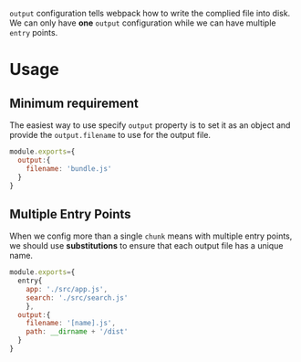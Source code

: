 `output` configuration tells webpack how to write the complied file into disk. We can only have **one** `output` configuration while we can have multiple `entry` points.

# Usage

## Minimum requirement

The easiest way to use specify `output` property is to set it as an object and provide the `output.filename` to use for the output file.

```javascript
module.exports={
  output:{
    filename: 'bundle.js'
  }
}
```

## Multiple Entry Points

When we config more than a single `chunk` means with multiple entry points, we should use **substitutions** to ensure that each output file has a unique name.

```javascript
module.exports={
  entry{
  	app: './src/app.js',
  	search: './src/search.js'
	},
  output:{
    filename: '[name].js',
    path: __dirname + '/dist'
  }
}
```

